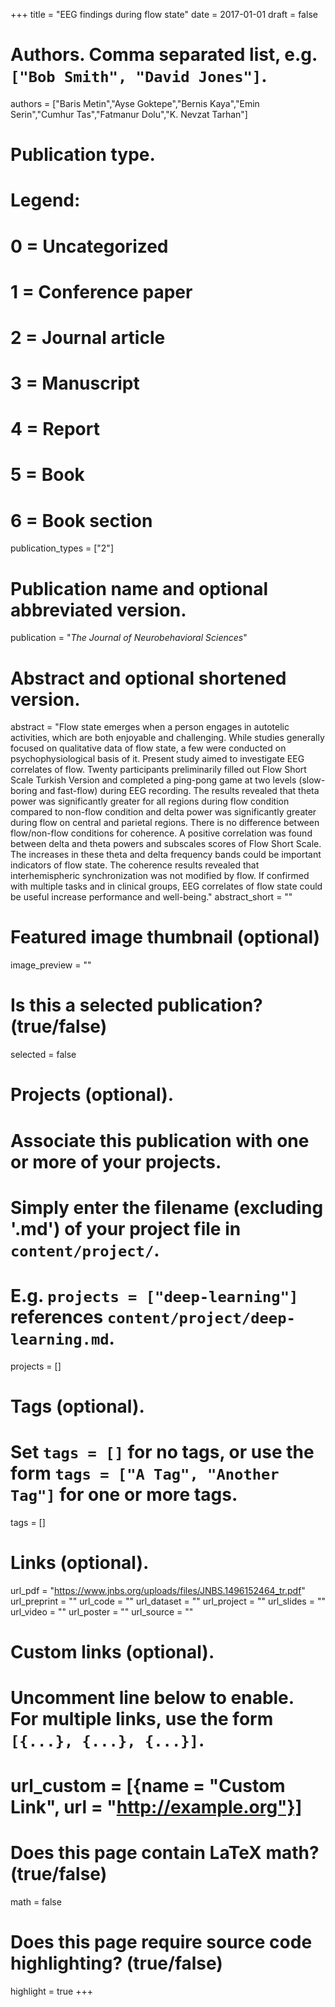 +++
title = "EEG findings during flow state"
date = 2017-01-01
draft = false

# Authors. Comma separated list, e.g. `["Bob Smith", "David Jones"]`.
authors = ["Baris Metin","Ayse Goktepe","Bernis Kaya","Emin Serin","Cumhur Tas","Fatmanur Dolu","K. Nevzat Tarhan"]

# Publication type.
# Legend:
# 0 = Uncategorized
# 1 = Conference paper
# 2 = Journal article
# 3 = Manuscript
# 4 = Report
# 5 = Book
# 6 = Book section
publication_types = ["2"]

# Publication name and optional abbreviated version.
publication = "*The Journal of Neurobehavioral Sciences*"

# Abstract and optional shortened version.
abstract = "Flow state emerges when a person engages in autotelic activities, which are both enjoyable and challenging. While studies generally focused on qualitative data of flow state, a few were conducted on psychophysiological basis of it. Present study aimed to investigate EEG correlates of flow. Twenty participants preliminarily filled out Flow Short Scale Turkish Version and completed a ping-pong game at two levels (slow-boring and fast-flow) during EEG recording. The results revealed that theta power was significantly greater for all regions during flow condition compared to non-flow condition and delta power was significantly greater during flow on central and parietal regions. There is no difference between flow/non-flow conditions for coherence. A positive correlation was found between delta and theta powers and subscales scores of Flow Short Scale. The increases in these theta and delta frequency bands could be important indicators of flow state. The coherence results revealed that interhemispheric synchronization was not modified by flow. If confirmed with multiple tasks and in clinical groups, EEG correlates of flow state could be useful increase performance and well-being."
abstract_short = ""

# Featured image thumbnail (optional)
image_preview = ""

# Is this a selected publication? (true/false)
selected = false

# Projects (optional).
#   Associate this publication with one or more of your projects.
#   Simply enter the filename (excluding '.md') of your project file in `content/project/`.
#   E.g. `projects = ["deep-learning"]` references `content/project/deep-learning.md`.
projects = []

# Tags (optional).
#   Set `tags = []` for no tags, or use the form `tags = ["A Tag", "Another Tag"]` for one or more tags.
tags = []

# Links (optional).
url_pdf = "https://www.jnbs.org/uploads/files/JNBS.1496152464_tr.pdf"
url_preprint = ""
url_code = ""
url_dataset = ""
url_project = ""
url_slides = ""
url_video = ""
url_poster = ""
url_source = ""

# Custom links (optional).
#   Uncomment line below to enable. For multiple links, use the form `[{...}, {...}, {...}]`.
# url_custom = [{name = "Custom Link", url = "http://example.org"}]

# Does this page contain LaTeX math? (true/false)
math = false

# Does this page require source code highlighting? (true/false)
highlight = true
+++